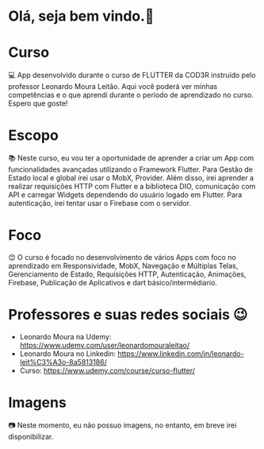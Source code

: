 # Olá, seja bem vindo.👋

# Curso
💻 App desenvolvido durante o curso de FLUTTER da COD3R instruído pelo professor Leonardo Moura Leitão. Aqui você poderá ver minhas competências e o que aprendi durante o período de aprendizado no curso. Espero que goste!

# Escopo
📚 Neste curso, eu vou ter a oportunidade de aprender a criar um App com funcionalidades avançadas utilizando o Framework Flutter. Para Gestão de Estado local e global irei usar o MobX, Provider. Além disso, irei aprender a realizar requisições HTTP com Flutter e a biblioteca DIO, comunicação com API e carregar Widgets dependendo do usuário logado em Flutter. Para autenticação, irei tentar usar o Firebase com o servidor.

# Foco
😊 O curso é focado no desenvolvimento de vários Apps com foco no aprendizado em Responsividade, MobX, Navegação e Múltiplas Telas, Gerenciamento de Estado, Requisições HTTP, Autenticação, Animações, Firebase, Publicação de Aplicativos e dart básico/intermédiario. 

# Professores e suas redes sociais 😉

* Leonardo Moura na Udemy: https://www.udemy.com/user/leonardomouraleitao/
* Leonardo Moura no Linkedin: https://www.linkedin.com/in/leonardo-leit%C3%A3o-8a5813186/
* Curso: https://www.udemy.com/course/curso-flutter/


# Imagens
📷 Neste momento, eu não possuo imagens, no entanto, em breve irei disponibilizar.
